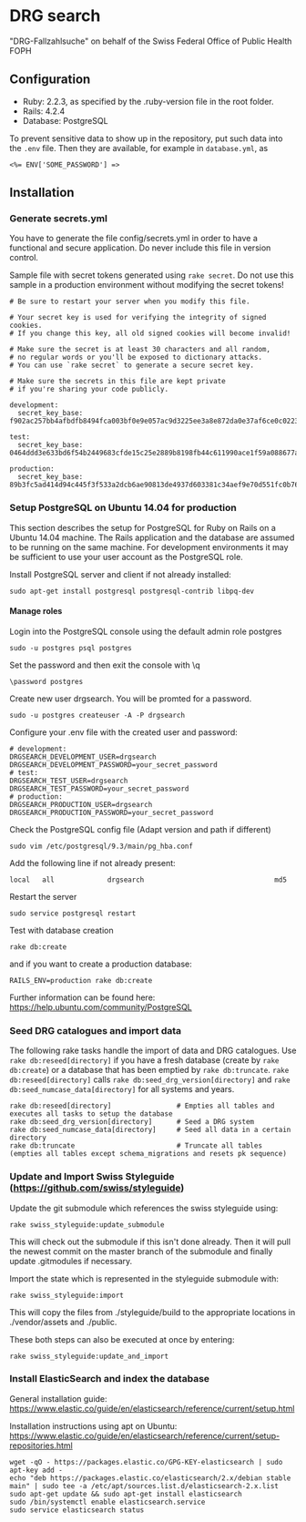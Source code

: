 # DRG search
"DRG-Fallzahlsuche" on behalf of the Swiss Federal Office of Public Health FOPH 

## Configuration

* Ruby: 2.2.3, as specified by the .ruby-version file in the root folder.
* Rails: 4.2.4
* Database: PostgreSQL

To prevent sensitive data to show up in the repository, put such data into the
``.env`` file. Then they are available, for example in ``database.yml``, as

``<%= ENV['SOME_PASSWORD'] =>``

## Installation
### Generate secrets.yml
You have to generate the file config/secrets.yml in order to have a functional and secure application. Do never include this file in version control.

Sample file with secret tokens generated using `rake secret`. Do not use this sample in a production environment without modifying the secret tokens!

```
# Be sure to restart your server when you modify this file.

# Your secret key is used for verifying the integrity of signed cookies.
# If you change this key, all old signed cookies will become invalid!

# Make sure the secret is at least 30 characters and all random,
# no regular words or you'll be exposed to dictionary attacks.
# You can use `rake secret` to generate a secure secret key.

# Make sure the secrets in this file are kept private
# if you're sharing your code publicly.

development:
  secret_key_base: f902ac257bb4afbdfb8494fca003bf0e9e057ac9d3225ee3a8e872da0e37af6ce0c0223b39457bca103afd80f6cbd4614bba8ef391d2ae3b563f04f08ec2f939

test:
  secret_key_base: 0464ddd3e633bd6f54b2449683cfde15c25e2889b8198fb44c611990ace1f59a088677aa381e4a0af4b9d5b9036cd8acdf5a09dd420943248a9a59045d1503bc

production:
  secret_key_base: 89b3fc5ad414d94c445f3f533a2dcb6ae90813de4937d603381c34aef9e70d551fc0b7625d566ffd7d0352fd4250e900d0c6c4a9c28af4afe5c6d472779f9969
```
### Setup PostgreSQL on Ubuntu 14.04 for production
This section describes the setup for PostgreSQL for Ruby on Rails on a Ubuntu 14.04 machine. The Rails application and the database are assumed to be running on the same machine. For development environments it may be sufficient to use your user account as the PostgreSQL role.

Install PostgreSQL server and client if not already installed:

``sudo apt-get install postgresql postgresql-contrib libpq-dev``

#### Manage roles
Login into the PostgreSQL console using the default admin role postgres
 
``sudo -u postgres psql postgres``

Set the password and then exit the console with \q

``\password postgres``

Create new user drgsearch. You will be promted for a password.

``sudo -u postgres createuser -A -P drgsearch``

Configure your .env file with the created user and password:

```
# development:
DRGSEARCH_DEVELOPMENT_USER=drgsearch
DRGSEARCH_DEVELOPMENT_PASSWORD=your_secret_password
# test:
DRGSEARCH_TEST_USER=drgsearch
DRGSEARCH_TEST_PASSWORD=your_secret_password
# production:
DRGSEARCH_PRODUCTION_USER=drgsearch
DRGSEARCH_PRODUCTION_PASSWORD=your_secret_password
```
Check the PostgreSQL config file (Adapt version and path if different)

``sudo vim /etc/postgresql/9.3/main/pg_hba.conf``

Add the following line if not already present:

``local   all             drgsearch                                md5``

Restart the server

``sudo service postgresql restart``

Test with database creation

``rake db:create``

and if you want to create a production database:

``RAILS_ENV=production rake db:create``


Further information can be found here: https://help.ubuntu.com/community/PostgreSQL

### Seed DRG catalogues and import data
The following rake tasks handle the import of data and DRG catalogues. Use `rake db:reseed[directory]` if you have a fresh database (create by `rake db:create`) or a database that has been emptied by `rake db:truncate`. `rake db:reseed[directory]` calls `rake db:seed_drg_version[directory]` and `rake db:seed_numcase_data[directory]` for all systems and years.

```
rake db:reseed[directory]                # Empties all tables and executes all tasks to setup the database
rake db:seed_drg_version[directory]      # Seed a DRG system
rake db:seed_numcase_data[directory]     # Seed all data in a certain directory
rake db:truncate                         # Truncate all tables (empties all tables except schema_migrations and resets pk sequence)
```

### Update and Import Swiss Styleguide (https://github.com/swiss/styleguide)
Update the git submodule which references the swiss styleguide using:

``rake swiss_styleguide:update_submodule`` 

This will check out the submodule if this isn't done already. Then it will pull the newest commit on the master branch of the submodule and finally update .gitmodules if necessary.

Import the state which is represented  in the styleguide submodule with: 

``rake swiss_styleguide:import``

This will copy the files from ./styleguide/build to the appropriate locations in ./vendor/assets and ./public.

These both steps can also be executed at once by entering: 

``rake swiss_styleguide:update_and_import``

### Install ElasticSearch and index the database

General installation guide:
https://www.elastic.co/guide/en/elasticsearch/reference/current/setup.html

Installation instructions using apt on Ubuntu:
https://www.elastic.co/guide/en/elasticsearch/reference/current/setup-repositories.html

```
wget -qO - https://packages.elastic.co/GPG-KEY-elasticsearch | sudo apt-key add -
echo "deb https://packages.elastic.co/elasticsearch/2.x/debian stable main" | sudo tee -a /etc/apt/sources.list.d/elasticsearch-2.x.list
sudo apt-get update && sudo apt-get install elasticsearch
sudo /bin/systemctl enable elasticsearch.service
sudo service elasticsearch status
```
